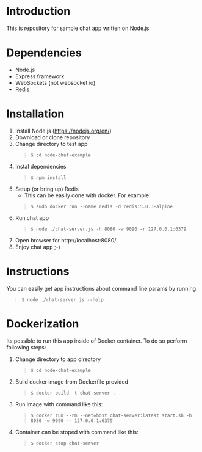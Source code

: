 # Introduction
This is repository for sample chat app written on Node.js

# Dependencies
* Node.js
* Express framework
* WebSockets (not websocket.io)
* Redis

# Installation
1. Install Node.js (https://nodejs.org/en/)
2. Download or clone repository
3. Change directory to test app
    >`$ cd node-chat-example`
4. Instal dependencies
    >`$ npm install`
5. Setup (or bring up) Redis
    * This can be easily done with docker. For example: 
    >`$ sudo docker run --name redis -d redis:5.0.3-alpine`
6. Run chat app
    >`$ node ./chat-server.js -h 8080 -w 9090 -r 127.0.0.1:6379`
7. Open browser for http://localhost:8080/
8. Enjoy chat app ;-)

# Instructions
You can easily get app instructions about command line params by running
>`$ node ./chat-server.js --help`

# Dockerization
Its possible to run this app inside of Docker container. To do so perform following steps:
1. Change directory to app directory
    >`$ cd node-chat-example`
2. Build docker image from Dockerfile provided
    >`$ docker build -t chat-server .`
3. Run image with command like this:
    >`$ docker run --rm --net=host chat-server:latest start.sh -h 8080 -w 9090 -r 127.0.0.1:6379`
4. Container can be stoped with command like this:
    >`$ docker stop chat-server`

